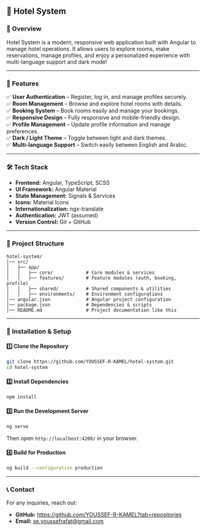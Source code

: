 ## 🏨 Hotel System

### 🚀 Overview
Hotel System is a modern, responsive web application built with Angular to manage hotel operations. It allows users to explore rooms, make reservations, manage profiles, and enjoy a personalized experience with multi-language support and dark mode!

---

### 🎯 Features
✅ **User Authentication** – Register, log in, and manage profiles securely.  
✅ **Room Management** – Browse and explore hotel rooms with details.  
✅ **Booking System** – Book rooms easily and manage your bookings.  
✅ **Responsive Design** – Fully responsive and mobile-friendly design.  
✅ **Profile Management** – Update profile information and manage preferences.  
✅ **Dark / Light Theme** – Toggle between light and dark themes.  
✅ **Multi-language Support** – Switch easily between English and Arabic.  

---

### 🛠️ Tech Stack
- **Frontend:** Angular, TypeScript, SCSS  
- **UI Framework:** Angular Material  
- **State Management:** Signals & Services  
- **Icons:** Material Icons  
- **Internationalization:** ngx-translate  
- **Authentication:** JWT (assumed)  
- **Version Control:** Git + GitHub  

---

### 📂 Project Structure
```
hotel-system/
│── src/
│   ├── app/
│   │   ├── core/            # Core modules & services
│   │   ├── features/        # Feature modules (auth, booking, profile)
│   │   ├── shared/          # Shared components & utilities
│   │   ├── environments/    # Environment configurations
│── angular.json             # Angular project configuration
│── package.json             # Dependencies & scripts
│── README.md                # Project documentation like this
```

---

### 📌 Installation & Setup
#### 1️⃣ Clone the Repository
```bash
git clone https://github.com/YOUSSEF-R-KAMEL/hotel-system.git
cd hotel-system
```

#### 2️⃣ Install Dependencies
```bash
npm install
```

#### 3️⃣ Run the Development Server
```bash
ng serve
```
Then open `http://localhost:4200/` in your browser.

#### 4️⃣ Build for Production
```bash
ng build --configuration production
```

---

### 📞 Contact
For any inquiries, reach out:
- **GitHub:** https://github.com/YOUSSEF-R-KAMEL?tab=repositories
- **Email:** se.youssefrafat@gmail.com
